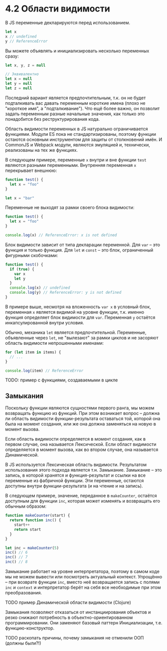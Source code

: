 # 4.2 Области видимости

В JS переменные декларируются перед использованием.

```js
let x
x // undefined
y // ReferenceError
```

Вы можете объявлять и инициализировать несколько переменных сразу:

```js
let x, y, z = null

// Эквивалентно
let x = null
let y = null
let z = null
```

Последний вариант является предпочтительным, т.к. он не будет подталкивать вас давать переменным
короткие имена (плохо не "короткое имя", а "подталкивание"). Что ещё более важно, он позволит задать переменным разные
начальные значения, как только это понадобится без реструктурирования кода.

Область видимости переменных в JS натурально ограничивается функциями. Модули ES пока не стандартизированы,
поэтому функции остаются основным инструментом для защиты от столкновений имён. И CommonJS и Webpack модули,
являются эмуляцией и, технически, реализованы на тех же функциях.

В следующем примере, переменные `x` внутри и вне функции `test` являются разными переменными. Внутренняя переменная `x`
перекрывает внешнюю:

```js
function test() {
  let x = "foo"
}

let x = "bar"
```

Переменные не выходят за рамки своего блока видимости:

```js
function test() {
  let x = "foo"
}

console.log(x) // ReferenceError: x is not defined
```

Блок видимости зависит от типа декларации переменной. Для `var` – это функция и только функция.
Для `let` и `const` – это блок, ограниченный фигурными скобочками:

```js
function test() {
  if (true) {
    var x
    let y
  }
  console.log(x) // undefined
  console.log(y) // ReferenceError: y is not defined
}
```

В примере выше, несмотря на вложенность `var x` в условный блок, переменная `x` является
видимой на уровне функции, т.к. именно функция определяет блок видимости для `var`.
Переменная `y` остаётся инкапсулированной внутри условия.

Обычно, механика `let` является предпочтительной. Переменные, объявленные через `let`, не "вылезают"
за рамки циклов и не засоряют область видимости непрошенными именами:

```js
for (let item in items) {
  // ...
}

console.log(item) // ReferenceError
```

TODO: пример с функциями, создаваемыми в цикле

## Замыкания

Поскольку функции являются сущностями первого ранга, мы можем возвращать функцию из функций.
При этом возникает вопрос – должна ли область видимости функции-результата оставаться той,
которой она была на момент создания, или же она должна заменяться на новую в момент вызова.

Если область видимости определяется в момент создания, как в первом случае, она называется
Лексической. Если област видимости определяется в момент вызова, как во втором случае, она называется
Динамической.

В JS используется Лексическая область видимости. Результатом использования этого подхода
является т.н. Замыкание. Замыкание – это запись, в которой хранятся и функция-результат
и ссылки на все переменные из фабричной функции. Эти переменные, остаются
доступны внутри функции-результата (и на чтение и на запись).

В следующем примере, значение, переданное в `makeCounter`, остаётся доступным для функции `inc`, которая
может изменять и возвращать его обычным образом:

```js
function makeCounter(start) {
  return function inc() {
    start++
    return start
  }
}

let inc = makeCounter(5)
inc() // 6
inc() // 7
inc() // 8
```

Замыкание работает на уровне интерпретатора, поэтому в самом коде мы не можем вывести
или посмотреть актуальный контекст. Упрощённо – при возврате функции `inc`, вместо неё возвращается
запись с полями `inc` и `context` и интерпретатор берёт на себя все необходимые при этом преобразования.

TODO пример Динамической области видимости (Clojure)

Замыкания позволяют отказаться от инстанциирования объектов и
резко снижают потребность в объектно-ориентированном программировании.
Они заменяют базовый паттерн Инициализации, т.е. функцию-конструктор.

TODO раскопать причины, почему замыкания не отменили ООП (должны были?!)
